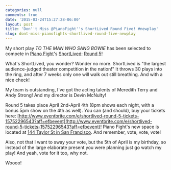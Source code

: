 ```yaml
---
categories: null
comments: true
date: '2015-03-24T15:27:28-06:00'
layout: post
title: 'Don''t Miss @PianoFight''s ShortLived Round Five! #newplay'
slug: dont-miss-pianofights-shortlived-round-five-newplay
---
```


My short play *TO THE MAN WHO SANG BOWIE* has been selected to compete in [Piano Fight](http://www.pianofight.com/)'s [ShortLived](https://www.facebook.com/events/1603983919833826/): [Round 5](http://www.eventbrite.com/e/shortlived-round-5-tickets-15752296543?aff=efbevent)!

What's ShortLived, you wonder? Wonder no more. ShortLived is "the largest audience-judged theater competition in the nation!" It throws 30 plays into the ring, and after 7 weeks only one will walk out still breathing. And with a nice check!

My team is outstanding, I've got the acting talents of Meredith Terry and Andy Strong! And my director is Devin McNulty!

Round 5 takes place April 2nd-April 4th (8pm shows each night, with a bonus 5pm show on the 4th as well). You can (and should), buy your tickets here: [http://www.eventbrite.com/e/shortlived-round-5-tickets-15752296543?aff=efbevent](http://www.eventbrite.com/e/shortlived-round-5-tickets-15752296543?aff=efbevent)! Piano Fight's new space is located at [144 Taylor St in San Francisco](https://www.google.com/maps?q=144+Taylor+St+San+Francisco,+CA+94102&rlz=1C5CHFA_enUS574US574&es_sm=91&um=1&ie=UTF-8&sa=X&ei=79gRVcTRIYL3yQSmmoG4Bw&ved=0CAcQ_AUoAQ). And remember, vote, vote, vote!

Also, not that I want to sway your vote, but the 5th of April is my birthday, so instead of the large elaborate present you were planning just go watch my play! And yeah, vote for it too, why not.

Woooo!